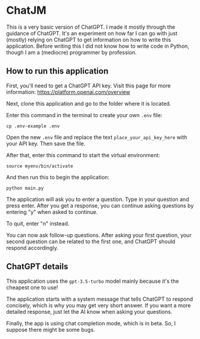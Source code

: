 # ChatJM

This is a very basic version of ChatGPT. I made it mostly through the guidance of ChatGPT. It's an experiment on how far I can go with just (mostly) relying on ChatGPT to get information on how to write this application. Before writing this I did not know how to write code in Python, though I am a (mediocre) programmer by profession.

## How to run this application

First, you'll need to get a ChatGPT API key. Visit this page for more information: https://platform.openai.com/overview

Next, clone this application and go to the folder where it is located.

Enter this command in the terminal to create your own `.env` file:

`cp .env-example .env`

Open the new `.env` file and replace the text `place_your_api_key_here` with your API key. Then save the file.

After that, enter this command to start the virtual environment:

`source myenv/bin/activate`

And then run this to begin the application:

`python main.py`

The application will ask you to enter a question. Type in your question and press enter. After you get a response, you can continue asking questions by entering "y" when asked to continue.

To quit, enter "n" instead.

You can now ask follow-up questions. After asking your first question, your second question can be related to the first one, and ChatGPT should respond accordingly.

## ChatGPT details

This application uses the `gpt-3.5-turbo` model mainly because it's the cheapest one to use!

The application starts with a system message that tells ChatGPT to respond concisely, which is why you may get very short answer. If you want a more detailed response, just let the AI know when asking your questions.

Finally, the app is using chat completion mode, which is in beta. So, I suppose there might be some bugs.

